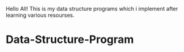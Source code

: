 Hello All!
This is my data structure programs which i implement after learning various resourses.
# Data-Structure-Program
